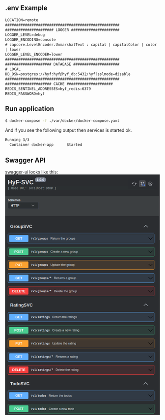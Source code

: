 ## .env Example

```dotenv
LOCATION=remote
####################################################
###################### LOGGER ######################
LOGGER_LEVEL=debug
LOGGER_ENCODING=console
# zapcore.LevelEncoder.UnmarshalText : capital | capitalColor | color | lower
LOGGER_LEVEL_ENCODER=lower
####################################################
##################### DATABASE #####################
# LOCAL
DB_DSN=postgres://hyf:hyf@hyf_db:5432/hyf?sslmode=disable
####################################################
##################### CACHE #####################
REDIS_SENTINEL_ADDRESSES=hyf_redis:6379
REDIS_PASSWORD=hyf
```

## Run application

```bash
$ docker-compose -f ./var/docker/docker-compose.yaml
```

And if you see the following output then services is started ok.
```bash
Running 3/3
  Container docker-app      Started                                                                                                                6.3s
```

## Swagger API

swagger-ui looks like this:
![Demo-Api](swagger-ui.png)